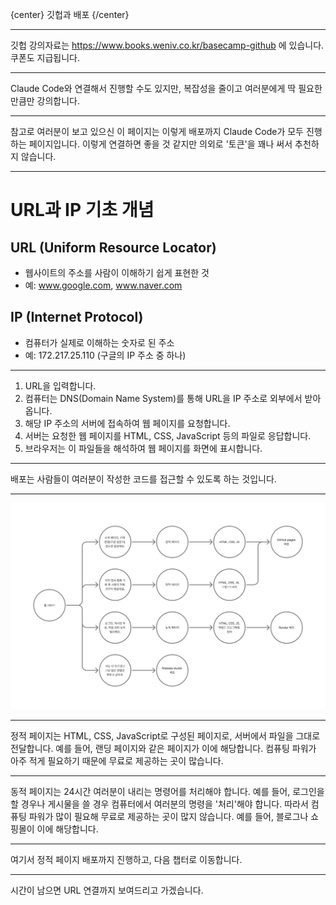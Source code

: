 
{center}
깃헙과 배포
{/center}

---

깃헙 강의자료는 https://www.books.weniv.co.kr/basecamp-github 에 있습니다.
쿠폰도 지급됩니다.

---

Claude Code와 연결해서 진행할 수도 있지만,
복잡성을 줄이고 여러분에게 딱 필요한 만큼만 강의합니다.

---

참고로 여러분이 보고 있으신 이 페이지는 이렇게 배포까지 Claude Code가 모두 진행하는 페이지입니다.
이렇게 연결하면 좋을 것 같지만 의외로 '토큰'을 꽤나 써서 추천하지 않습니다.

---

# URL과 IP 기초 개념

## URL (Uniform Resource Locator)
* 웹사이트의 주소를 사람이 이해하기 쉽게 표현한 것
* 예: www.google.com, www.naver.com

## IP (Internet Protocol)
* 컴퓨터가 실제로 이해하는 숫자로 된 주소
* 예: 172.217.25.110 (구글의 IP 주소 중 하나)

---

1. URL을 입력합니다.
2. 컴퓨터는 DNS(Domain Name System)를 통해 URL을 IP 주소로 외부에서 받아옵니다.
3. 해당 IP 주소의 서버에 접속하여 웹 페이지를 요청합니다.
4. 서버는 요청한 웹 페이지를 HTML, CSS, JavaScript 등의 파일로 응답합니다.
5. 브라우저는 이 파일들을 해석하여 웹 페이지를 화면에 표시합니다.

---

배포는 사람들이 여러분이 작성한 코드를 접근할 수 있도록 하는 것입니다.

---

![배포](images/배포.png)

---

정적 페이지는 HTML, CSS, JavaScript로 구성된 페이지로, 서버에서 파일을 그대로 전달합니다. 예를 들어, 랜딩 페이지와 같은 페이지가 이에 해당합니다. 컴퓨팅 파워가 아주 적게 필요하기 때문에 무료로 제공하는 곳이 많습니다.

---

동적 페이지는 24시간 여러분이 내리는 명령어를 처리해야 합니다. 예를 들어, 로그인을 할 경우나 게시물을 쓸 경우 컴퓨터에서 여러분의 명령을 '처리'해야 합니다. 따라서 컴퓨팅 파워가 많이 필요해 무료로 제공하는 곳이 많지 않습니다. 예를 들어, 블로그나 쇼핑몰이 이에 해당합니다.

---

여기서 정적 페이지 배포까지 진행하고, 다음 챕터로 이동합니다.

---

시간이 남으면 URL 연결까지 보여드리고 가겠습니다.